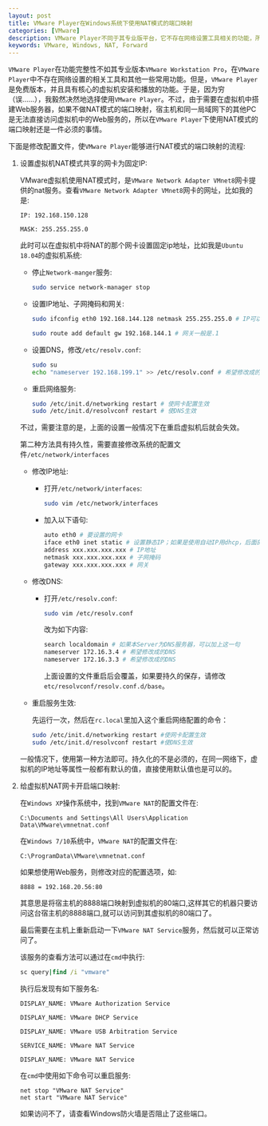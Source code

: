 ```yaml
---
layout: post
title: VMware Player在Windows系统下使用NAT模式的端口映射
categories: [VMware]
description: VMware Player不同于其专业版平台，它不存在网络设置工具相关的功能，所以如果想要使用专业版平台一样的NAT模式端口映射，需要自行修改配置文件。
keywords: VMware, Windows, NAT, Forward
---
```


``VMware Player``在功能完整性不如其专业版本``VMware Workstation Pro``，在``VMware Player``中不存在网络设置的相关工具和其他一些常用功能。但是，``VMware Player``是免费版本，并且具有核心的虚拟机安装和播放的功能。于是，因为穷（误……），我毅然决然地选择使用``VMware Player``。不过，由于需要在虚拟机中搭建Web服务器，如果不做NAT模式的端口映射，宿主机和同一局域网下的其他PC是无法直接访问虚拟机中的Web服务的，所以在``VMware Player``下使用NAT模式的端口映射还是一件必须的事情。

下面是修改配置文件，使``VMware Player``能够进行NAT模式的端口映射的流程:  

1. 设置虚拟机NAT模式共享的网卡为固定IP:  

    VMware虚拟机使用NAT模式时，是``VMware Network Adapter VMnet8``网卡提供的nat服务。查看``VMware Network Adapter VMnet8``网卡的网址，比如我的是: 
    ```
    IP: 192.168.150.128

    MASK: 255.255.255.0
    ```
    
    此时可以在虚拟机中将NAT的那个网卡设置固定ip地址，比如我是``Ubuntu 18.04``的虚拟机系统:  

    - 停止``Network-manger``服务:  
        ```bash
        sudo service network-manager stop
        ```
    - 设置IP地址、子网掩码和网关:  
        ```bash
        sudo ifconfig eth0 192.168.144.128 netmask 255.255.255.0 # IP可以按规则任意设置

        sudo route add default gw 192.168.144.1 # 网关一般是.1
        ```
    
    - 设置DNS，修改``/etc/resolv.conf``:  
        ```bash
        sudo su
        echo "nameserver 192.168.199.1" >> /etc/resolv.conf # 希望修改成的DNS
        ```

    - 重启网络服务:  
        ```bash
        sudo /etc/init.d/networking restart # 使网卡配置生效
        sudo /etc/init.d/resolvconf restart # 使DNS生效
        ```

    不过，需要注意的是，上面的设置一般情况下在重启虚拟机后就会失效。  

    第二种方法具有持久性，需要直接修改系统的配置文件``/etc/network/interfaces``
    
    - 修改IP地址:  
        - 打开``/etc/network/interfaces``:  
            ```bash
            sudo vim /etc/network/interfaces
            ```

        - 加入以下语句:  
            ```bash
            auto eth0 # 要设置的网卡
            iface eth0 inet static # 设置静态IP；如果是使用自动IP用dhcp，后面的不用设置，一般少用
            address xxx.xxx.xxx.xxx # IP地址
            netmask xxx.xxx.xxx.xxx # 子网掩码
            gateway xxx.xxx.xxx.xxx # 网关
            ```

    - 修改DNS:  
        - 打开``/etc/resolv.conf``:  

            ```bash
            sudo vim /etc/resolv.conf
            ```

            改为如下内容:  

            ```bash
            search localdomain # 如果本Server为DNS服务器，可以加上这一句
            nameserver 172.16.3.4 # 希望修改成的DNS
            nameserver 172.16.3.3 # 希望修改成的DNS
            ```

            上面设置的文件重启后会覆盖，如果要持久的保存，请修改``etc/resolvconf/resolv.conf.d/base``。

    - 重启服务生效:  

        先运行一次，然后在``rc.local``里加入这个重启网络配置的命令：
        ```bash
        sudo /etc/init.d/networking restart #使网卡配置生效
        sudo /etc/init.d/resolvconf restart #使DNS生效
        ```
    
    一般情况下，使用第一种方法即可。持久化的不是必须的，在同一网络下，虚拟机的IP地址等属性一般都有默认的值，直接使用默认值也是可以的。

2. 给虚拟机NAT网卡开启端口映射:  

    在``Windows XP``操作系统中，找到``VMware NAT``的配置文件在:  

    ```
    C:\Documents and Settings\All Users\Application Data\VMware\vmnetnat.conf
    ```

    在``Windows 7/10``系统中，``VMware NAT``的配置文件在:  

    ```
    C:\ProgramData\VMware\vmnetnat.conf
    ```

    如果想使用Web服务，则修改对应的配置选项，如:  
    ```
    8888 = 192.168.20.56:80
    ```

    其意思是将宿主机的8888端口映射到虚拟机的80端口,这样其它的机器只要访问这台宿主机的8888端口,就可以访问到其虚拟机的80端口了。

    最后需要在主机上重新启动一下``VMware NAT Service``服务，然后就可以正常访问了。

    该服务的查看方法可以通过在``cmd``中执行:  
    ```cmd
    sc query|find /i "vmware"
    ```

    执行后发现有如下服务名:  
    ```
    DISPLAY_NAME: VMware Authorization Service

    DISPLAY_NAME: VMware DHCP Service

    DISPLAY_NAME: VMware USB Arbitration Service

    SERVICE_NAME: VMware NAT Service

    DISPLAY_NAME: VMware NAT Service
    ```

    在``cmd``中使用如下命令可以重启服务:  
    ```
    net stop "VMware NAT Service"
    net start "VMware NAT Service"
    ```

    如果访问不了，请查看Windows防火墙是否阻止了这些端口。